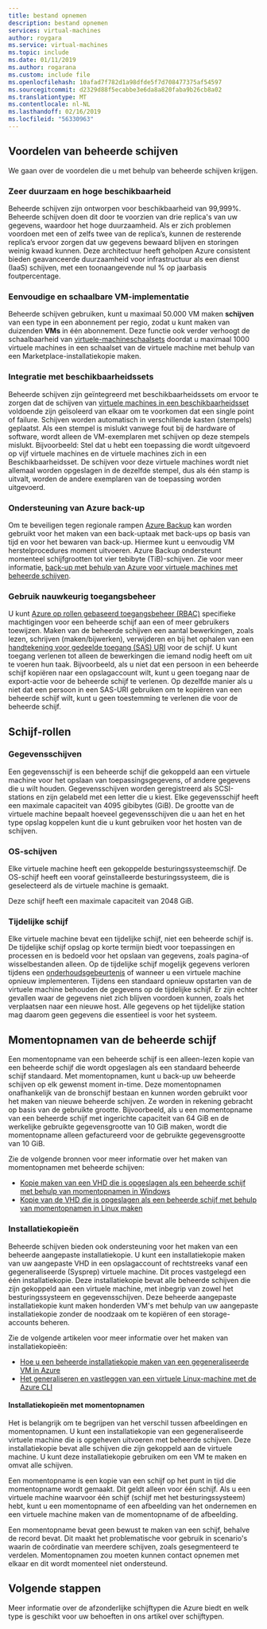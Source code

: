 ```yaml
---
title: bestand opnemen
description: bestand opnemen
services: virtual-machines
author: roygara
ms.service: virtual-machines
ms.topic: include
ms.date: 01/11/2019
ms.author: rogarana
ms.custom: include file
ms.openlocfilehash: 10afad7f782d1a98dfde5f7d708477375af54597
ms.sourcegitcommit: d2329d88f5ecabbe3e6da8a820faba9b26cb8a02
ms.translationtype: MT
ms.contentlocale: nl-NL
ms.lasthandoff: 02/16/2019
ms.locfileid: "56330963"
---
```

## <a name="benefits-of-managed-disks"></a>Voordelen van beheerde schijven

We gaan over de voordelen die u met behulp van beheerde schijven krijgen.

### <a name="highly-durable-and-available"></a>Zeer duurzaam en hoge beschikbaarheid

Beheerde schijven zijn ontworpen voor beschikbaarheid van 99,999%. Beheerde schijven doen dit door te voorzien van drie replica's van uw gegevens, waardoor het hoge duurzaamheid. Als er zich problemen voordoen met een of zelfs twee van de replica’s, kunnen de resterende replica’s ervoor zorgen dat uw gegevens bewaard blijven en storingen weinig kwaad kunnen. Deze architectuur heeft geholpen Azure consistent bieden geavanceerde duurzaamheid voor infrastructuur als een dienst (IaaS) schijven, met een toonaangevende nul % op jaarbasis foutpercentage.

### <a name="simple-and-scalable-vm-deployment"></a>Eenvoudige en schaalbare VM-implementatie

Beheerde schijven gebruiken, kunt u maximaal 50.000 VM maken **schijven** van een type in een abonnement per regio, zodat u kunt maken van duizenden **VMs** in één abonnement. Deze functie ook verder verhoogt de schaalbaarheid van [virtuele-machineschaalsets](../articles/virtual-machine-scale-sets/virtual-machine-scale-sets-overview.md) doordat u maximaal 1000 virtuele machines in een schaalset van de virtuele machine met behulp van een Marketplace-installatiekopie maken.

### <a name="integration-with-availability-sets"></a>Integratie met beschikbaarheidssets

Beheerde schijven zijn geïntegreerd met beschikbaarheidssets om ervoor te zorgen dat de schijven van [virtuele machines in een beschikbaarheidsset](../articles/virtual-machines/windows/manage-availability.md#use-managed-disks-for-vms-in-an-availability-set) voldoende zijn geïsoleerd van elkaar om te voorkomen dat een single point of failure. Schijven worden automatisch in verschillende kasten (stempels) geplaatst. Als een stempel is mislukt vanwege fout bij de hardware of software, wordt alleen de VM-exemplaren met schijven op deze stempels mislukt. Bijvoorbeeld: Stel dat u hebt een toepassing die wordt uitgevoerd op vijf virtuele machines en de virtuele machines zich in een Beschikbaarheidsset. De schijven voor deze virtuele machines wordt niet allemaal worden opgeslagen in de dezelfde stempel, dus als één stamp is uitvalt, worden de andere exemplaren van de toepassing worden uitgevoerd.

### <a name="azure-backup-support"></a>Ondersteuning van Azure back-up

Om te beveiligen tegen regionale rampen [Azure Backup](../articles/backup/backup-introduction-to-azure-backup.md) kan worden gebruikt voor het maken van een back-uptaak met back-ups op basis van tijd en voor het bewaren van back-up. Hiermee kunt u eenvoudig VM herstelprocedures moment uitvoeren. Azure Backup ondersteunt momenteel schijfgrootten tot vier tebibyte (TiB)-schijven. Zie voor meer informatie, [back-up met behulp van Azure voor virtuele machines met beheerde schijven](../articles/backup/backup-introduction-to-azure-backup.md#using-managed-disk-vms-with-azure-backup).

### <a name="granular-access-control"></a>Gebruik nauwkeurig toegangsbeheer

U kunt [Azure op rollen gebaseerd toegangsbeheer (RBAC)](../articles/role-based-access-control/overview.md) specifieke machtigingen voor een beheerde schijf aan een of meer gebruikers toewijzen. Maken van de beheerde schijven een aantal bewerkingen, zoals lezen, schrijven (maken/bijwerken), verwijderen en bij het ophalen van een [handtekening voor gedeelde toegang (SAS) URI](../articles/storage/common/storage-dotnet-shared-access-signature-part-1.md) voor de schijf. U kunt toegang verlenen tot alleen de bewerkingen die iemand nodig heeft om uit te voeren hun taak. Bijvoorbeeld, als u niet dat een persoon in een beheerde schijf kopiëren naar een opslagaccount wilt, kunt u geen toegang naar de export-actie voor de beheerde schijf te verlenen. Op dezelfde manier als u niet dat een persoon in een SAS-URI gebruiken om te kopiëren van een beheerde schijf wilt, kunt u geen toestemming te verlenen die voor de beheerde schijf.

## <a name="disk-roles"></a>Schijf-rollen

### <a name="data-disks"></a>Gegevensschijven

Een gegevensschijf is een beheerde schijf die gekoppeld aan een virtuele machine voor het opslaan van toepassingsgegevens, of andere gegevens die u wilt houden. Gegevensschijven worden geregistreerd als SCSI-stations en zijn gelabeld met een letter die u kiest. Elke gegevensschijf heeft een maximale capaciteit van 4095 gibibytes (GiB). De grootte van de virtuele machine bepaalt hoeveel gegevensschijven die u aan het en het type opslag koppelen kunt die u kunt gebruiken voor het hosten van de schijven.

### <a name="os-disks"></a>OS-schijven

Elke virtuele machine heeft een gekoppelde besturingssysteemschijf. De OS-schijf heeft een vooraf geïnstalleerde besturingssysteem, die is geselecteerd als de virtuele machine is gemaakt.

Deze schijf heeft een maximale capaciteit van 2048 GiB.

### <a name="temporary-disk"></a>Tijdelijke schijf

Elke virtuele machine bevat een tijdelijke schijf, niet een beheerde schijf is. De tijdelijke schijf opslag op korte termijn biedt voor toepassingen en processen en is bedoeld voor het opslaan van gegevens, zoals pagina-of wisselbestanden alleen. Op de tijdelijke schijf mogelijk gegevens verloren tijdens een [onderhoudsgebeurtenis](../articles/virtual-machines/windows/manage-availability.md?toc=%2fazure%2fvirtual-machines%2fwindows%2ftoc.json#understand-vm-reboots---maintenance-vs-downtime) of wanneer u een virtuele machine opnieuw implementeren. Tijdens een standaard opnieuw opstarten van de virtuele machine behouden de gegevens op de tijdelijke schijf. Er zijn echter gevallen waar de gegevens niet zich blijven voordoen kunnen, zoals het verplaatsen naar een nieuwe host. Alle gegevens op het tijdelijke station mag daarom geen gegevens die essentieel is voor het systeem.

## <a name="managed-disk-snapshots"></a>Momentopnamen van de beheerde schijf

Een momentopname van een beheerde schijf is een alleen-lezen kopie van een beheerde schijf die wordt opgeslagen als een standaard beheerde schijf standaard. Met momentopnamen, kunt u back-up uw beheerde schijven op elk gewenst moment in-time. Deze momentopnamen onafhankelijk van de bronschijf bestaan en kunnen worden gebruikt voor het maken van nieuwe beheerde schijven. Ze worden in rekening gebracht op basis van de gebruikte grootte. Bijvoorbeeld, als u een momentopname van een beheerde schijf met ingerichte capaciteit van 64 GiB en de werkelijke gebruikte gegevensgrootte van 10 GiB maken, wordt die momentopname alleen gefactureerd voor de gebruikte gegevensgrootte van 10 GiB.  

Zie de volgende bronnen voor meer informatie over het maken van momentopnamen met beheerde schijven:

* [Kopie maken van een VHD die is opgeslagen als een beheerde schijf met behulp van momentopnamen in Windows](../articles/virtual-machines/windows/snapshot-copy-managed-disk.md)
* [Kopie van de VHD die is opgeslagen als een beheerde schijf met behulp van momentopnamen in Linux maken](../articles/virtual-machines/linux/snapshot-copy-managed-disk.md)

### <a name="images"></a>Installatiekopieën

Beheerde schijven bieden ook ondersteuning voor het maken van een beheerde aangepaste installatiekopie. U kunt een installatiekopie maken van uw aangepaste VHD in een opslagaccount of rechtstreeks vanaf een gegeneraliseerde (Sysprep) virtuele machine. Dit proces vastgelegd een één installatiekopie. Deze installatiekopie bevat alle beheerde schijven die zijn gekoppeld aan een virtuele machine, met inbegrip van zowel het besturingssysteem en gegevensschijven. Deze beheerde aangepaste installatiekopie kunt maken honderden VM's met behulp van uw aangepaste installatiekopie zonder de noodzaak om te kopiëren of een storage-accounts beheren.

Zie de volgende artikelen voor meer informatie over het maken van installatiekopieën:

* [Hoe u een beheerde installatiekopie maken van een gegeneraliseerde VM in Azure](../articles/virtual-machines/windows/capture-image-resource.md)
* [Het generaliseren en vastleggen van een virtuele Linux-machine met de Azure CLI](../articles/virtual-machines/linux/capture-image.md)

#### <a name="images-versus-snapshots"></a>Installatiekopieën met momentopnamen

Het is belangrijk om te begrijpen van het verschil tussen afbeeldingen en momentopnamen. U kunt een installatiekopie van een gegeneraliseerde virtuele machine die is opgeheven uitvoeren met beheerde schijven. Deze installatiekopie bevat alle schijven die zijn gekoppeld aan de virtuele machine. U kunt deze installatiekopie gebruiken om een VM te maken en omvat alle schijven.

Een momentopname is een kopie van een schijf op het punt in tijd die momentopname wordt gemaakt. Dit geldt alleen voor één schijf. Als u een virtuele machine waarvoor één schijf (schijf met het besturingssysteem) hebt, kunt u een momentopname of een afbeelding van het ondernemen en een virtuele machine maken van de momentopname of de afbeelding.

Een momentopname bevat geen bewust te maken van een schijf, behalve de record bevat. Dit maakt het problematische voor gebruik in scenario's waarin de coördinatie van meerdere schijven, zoals gesegmenteerd te verdelen. Momentopnamen zou moeten kunnen contact opnemen met elkaar en dit wordt momenteel niet ondersteund.

## <a name="next-steps"></a>Volgende stappen

Meer informatie over de afzonderlijke schijftypen die Azure biedt en welk type is geschikt voor uw behoeften in ons artikel over schijftypen.